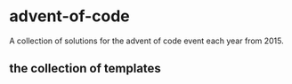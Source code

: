 # advent-of-code
A collection of solutions for the advent of code event each year from 2015.


## the collection of templates
